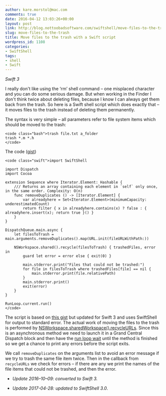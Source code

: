 ```yaml
---
author: kare.morstol@mac.com
comments: true
date: 2016-04-12 13:03:26+00:00
layout: post
link: http://blog.nottoobadsoftware.com/swiftshell/move-files-to-the-trash/
slug: move-files-to-the-trash
title: Move files to the trash with a Swift script
wordpress_id: 1108
categories:
- SwiftShell
tags:
- shell
- Swift
---
```


_Swift 3_

I really don't like using the ‘rm’ shell command – one misplaced character and you can do some serious damage. But when working in the Finder I don't think twice about deleting files, because I know I can always get them back from the trash. So here is a Swift shell script which does exactly that – it moves files to the trash instead of deleting them permanently.

The syntax is very simple – all parameters refer to file system items which should be moved to the trash:


    
    <code class="bash">trash file.txt a_folder
    trash *.m *.h
    </code>



<!-- more -->

The code ([gist](https://gist.github.com/kareman/322c1091f3cc7e1078af))


    
    <code class="swift">import SwiftShell
    
    import Dispatch
    import Cocoa
    
    extension Sequence where Iterator.Element: Hashable {
        /// Returns an array containing each element in `self` only once, in the same order. Complexity: O(n)
        func removeDuplicates () -> [Iterator.Element] {
            var alreadyhere = Set<Iterator.Element>(minimumCapacity: underestimatedCount)
            return filter { x in alreadyhere.contains(x) ? false : { alreadyhere.insert(x); return true }() }
        }
    }
    
    DispatchQueue.main.async {
        let filesToTrash = main.arguments.removeDuplicates().map(URL.init(fileURLWithPath:))
    
        NSWorkspace.shared().recycle(filesToTrash) { trashedFiles, error in
            guard let error = error else { exit(0) }
    
            main.stderror.print("Files that could not be trashed:")
            for file in filesToTrash where trashedFiles[file] == nil {
                main.stderror.print(file.relativePath)
            }
            main.stderror.print()
            exit(error)
        }
    }
    
    RunLoop.current.run()
    </code>



The script is based on [this gist](https://gist.github.com/brentdax/4a48a5024dd01c1821b8) but updated for Swift 3 and uses SwiftShell for output to standard error. The actual work of moving the files to the trash is performed by [NSWorkspace.sharedWorkspace().recycleURLs](https://developer.apple.com/library/etc/redirect/xcode/mac/1153/documentation/Cocoa/Reference/ApplicationKit/Classes/NSWorkspace_Class/index.html#//apple_ref/swift/instm/NSWorkspace/c:objc(cs)NSWorkspace(im)recycleURLs:completionHandler:). Since this is an asynchronous method we need to launch it in a Grand Central Dispatch block and then have the [run loop wait](https://developer.apple.com/library/mac/documentation/Cocoa/Reference/Foundation/Classes/NSRunLoop_Class/index.html#//apple_ref/occ/instm/NSRunLoop/run) until the method is finished so we get a chance to print any errors before the script exits.

We call `removeDuplicates` on the arguments list to avoid an error message if we try to trash the same file item twice. Then in the callback from `recycleURLs` we check for errors – if there are any we print the names of the file items that could not be trashed, and then the error.





  * _Update 2016–10–09: converted to Swift 3._


  * _Update 2017-04-28: updated to SwiftShell 3.0_.


